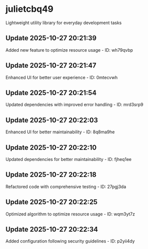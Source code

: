# julietcbq49
Lightweight utility library for everyday development tasks

## Update 2025-10-27 20:21:39
Added new feature to optimize resource usage - ID: wh79qvbp


## Update 2025-10-27 20:21:47
Enhanced UI for better user experience - ID: 0mtecvwh


## Update 2025-10-27 20:21:54
Updated dependencies with improved error handling - ID: mrd3srp9


## Update 2025-10-27 20:22:03
Enhanced UI for better maintainability - ID: 8q8ma9he


## Update 2025-10-27 20:22:10
Updated dependencies for better maintainability - ID: fjheq1ee


## Update 2025-10-27 20:22:18
Refactored code with comprehensive testing - ID: 27pgj3da


## Update 2025-10-27 20:22:25
Optimized algorithm to optimize resource usage - ID: wqm3yt7z


## Update 2025-10-27 20:22:34
Added configuration following security guidelines - ID: p2yii4dy

